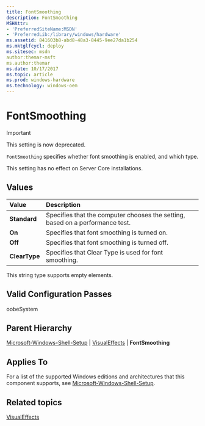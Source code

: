 ```yaml
---
title: FontSmoothing
description: FontSmoothing
MSHAttr:
- 'PreferredSiteName:MSDN'
- 'PreferredLib:/library/windows/hardware'
ms.assetid: 841603b8-abd8-48a3-8445-9ee27da1b254
ms.mktglfcycl: deploy
ms.sitesec: msdn
author:themar-msft
ms.author:themar
ms.date: 10/17/2017
ms.topic: article
ms.prod: windows-hardware
ms.technology: windows-oem
---
```

# FontSmoothing

> [!Important]
> This setting is now deprecated.

`FontSmoothing` specifies whether font smoothing is enabled, and which type.

This setting has no effect on Server Core installations.

## Values

| Value             | Description                                                                      |
|:------------------|:---------------------------------------------------------------------------------|
| **Standard**      | Specifies that the computer chooses the setting, based on a performance test.    |
| **On**            | Specifies that font smoothing is turned on.                                      |
| **Off**           | Specifies that font smoothing is turned off.                                     |
| **ClearType**     | Specifies that Clear Type is used for font smoothing.                            |

This string type supports empty elements.

## Valid Configuration Passes

oobeSystem

## Parent Hierarchy


[Microsoft-Windows-Shell-Setup](microsoft-windows-shell-setup.md) | [VisualEffects](microsoft-windows-shell-setup-visualeffects.md) | **FontSmoothing**

## Applies To

For a list of the supported Windows editions and architectures that this component supports, see [Microsoft-Windows-Shell-Setup](microsoft-windows-shell-setup.md).

## Related topics

[VisualEffects](microsoft-windows-shell-setup-visualeffects.md)
